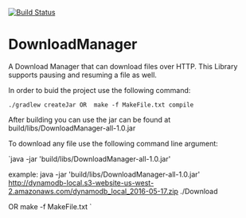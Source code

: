 [![Build Status](https://travis-ci.org/amithnair91/DownloadManager.svg?branch=master)](https://travis-ci.org/amithnair91/DownloadManager)

# DownloadManager

A Download Manager that can download files over HTTP. This Library supports pausing and resuming a file as well.

In order to buid the project use the following command:

`./gradlew createJar
 OR 
 make -f MakeFile.txt compile`
 
 
 
 After building you can use the jar can be found at build/libs/DownloadManager-all-1.0.jar
 
 To download any file use the following command line argument:
 
 `java -jar 'build/libs/DownloadManager-all-1.0.jar' <url>  <location>
 
 example:  java -jar 'build/libs/DownloadManager-all-1.0.jar' http://dynamodb-local.s3-website-us-west-2.amazonaws.com/dynamodb_local_2016-05-17.zip ./Download
 
 OR
 make -f MakeFile.txt <url>  <location>`

